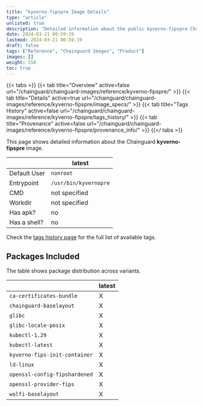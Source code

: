 ```yaml
---
title: "kyverno-fipspre Image Details"
type: "article"
unlisted: true
description: "Detailed information about the public kyverno-fipspre Chainguard Image."
date: 2024-03-21 00:59:19
lastmod: 2024-03-21 00:59:19
draft: false
tags: ["Reference", "Chainguard Images", "Product"]
images: []
weight: 550
toc: true
---
```


{{< tabs >}}
{{< tab title="Overview" active=false url="/chainguard/chainguard-images/reference/kyverno-fipspre/" >}}
{{< tab title="Details" active=true url="/chainguard/chainguard-images/reference/kyverno-fipspre/image_specs/" >}}
{{< tab title="Tags History" active=false url="/chainguard/chainguard-images/reference/kyverno-fipspre/tags_history/" >}}
{{< tab title="Provenance" active=false url="/chainguard/chainguard-images/reference/kyverno-fipspre/provenance_info/" >}}
{{</ tabs >}}

This page shows detailed information about the Chainguard **kyverno-fipspre** Image.

|              | latest                |
|--------------|-----------------------|
| Default User | `nonroot`             |
| Entrypoint   | `/usr/bin/kyvernopre` |
| CMD          | not specified         |
| Workdir      | not specified         |
| Has apk?     | no                    |
| Has a shell? | no                    |

Check the [tags history page](/chainguard/chainguard-images/reference/kyverno-fipspre/tags_history/) for the full list of available tags.

## Packages Included
The table shows package distribution across variants.

|                               | latest |
|-------------------------------|--------|
| `ca-certificates-bundle`      | X      |
| `chainguard-baselayout`       | X      |
| `glibc`                       | X      |
| `glibc-locale-posix`          | X      |
| `kubectl-1.29`                | X      |
| `kubectl-latest`              | X      |
| `kyverno-fips-init-container` | X      |
| `ld-linux`                    | X      |
| `openssl-config-fipshardened` | X      |
| `openssl-provider-fips`       | X      |
| `wolfi-baselayout`            | X      |


